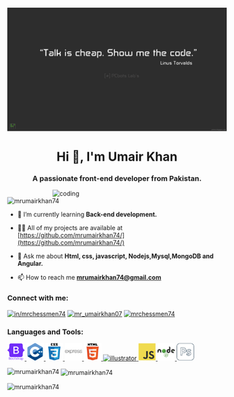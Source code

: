 ![logo](https://github.com/mrumairkhan74/mrumairkhan74/blob/main/499786.png)
<h1 align="center">Hi 👋, I'm Umair Khan</h1>
<h3 align="center">A passionate front-end developer from Pakistan.</h3>
<img align="right" alt="coding" width="400" src="https://miro.medium.com/max/1360/0*7Q3yvSIv_t0ioJ-Z.gif">
<p align="left"> <img src="https://komarev.com/ghpvc/?username=mrumairkhan74&label=Profile%20views&color=0e75b6&style=flat" alt="mrumairkhan74" /> </p>

- 🌱 I’m currently learning **Back-end development.**

- 👨‍💻 All of my projects are available at [https://github.com/mrumairkhan74/](https://github.com/mrumairkhan74/)

- 💬 Ask me about **Html, css, javascript, Nodejs,Mysql,MongoDB and Angular.**

- 📫 How to reach me **mrumairkhan74@gmail.com**

<h3 align="left">Connect with me:</h3>
<p align="left">
<a href="https://linkedin.com/in/in/mrumairkhan74" target="_blank"><img align="center" src="https://raw.githubusercontent.com/rahuldkjain/github-profile-readme-generator/master/src/images/icons/Social/linked-in-alt.svg" alt="in/mrchessmen74" height="30" width="40" /></a>
<a href="https://fb.com/mrumairkhan74"khan target="_blank"><img align="center" src="https://raw.githubusercontent.com/rahuldkjain/github-profile-readme-generator/master/src/images/icons/Social/facebook.svg" alt="mr_umairkhan07" height="30" width="40" /></a>
<a href="https://instagram.com/mrumairkhan74" target="_blank"><img align="center" src="https://raw.githubusercontent.com/rahuldkjain/github-profile-readme-generator/master/src/images/icons/Social/instagram.svg" alt="mrchessmen74" height="30" width="40" /></a>
</p>

<h3 align="left">Languages and Tools:</h3>
<p align="left"> <a href="https://getbootstrap.com" target="_blank" rel="noreferrer"> <img src="https://raw.githubusercontent.com/devicons/devicon/master/icons/bootstrap/bootstrap-plain-wordmark.svg" alt="bootstrap" width="40" height="40"/> </a> <a href="https://www.w3schools.com/cpp/" target="_blank" rel="noreferrer"> <img src="https://raw.githubusercontent.com/devicons/devicon/master/icons/cplusplus/cplusplus-original.svg" alt="cplusplus" width="40" height="40"/> </a> <a href="https://www.w3schools.com/css/" target="_blank" rel="noreferrer"> <img src="https://raw.githubusercontent.com/devicons/devicon/master/icons/css3/css3-original-wordmark.svg" alt="css3" width="40" height="40"/> </a> <a href="https://expressjs.com" target="_blank" rel="noreferrer"> <img src="https://raw.githubusercontent.com/devicons/devicon/master/icons/express/express-original-wordmark.svg" alt="express" width="40" height="40"/> </a> <a href="https://www.w3.org/html/" target="_blank" rel="noreferrer"> <img src="https://raw.githubusercontent.com/devicons/devicon/master/icons/html5/html5-original-wordmark.svg" alt="html5" width="40" height="40"/> </a> <a href="https://www.adobe.com/in/products/illustrator.html" target="_blank" rel="noreferrer"> <img src="https://www.vectorlogo.zone/logos/adobe_illustrator/adobe_illustrator-icon.svg" alt="illustrator" width="40" height="40"/> </a> <a href="https://developer.mozilla.org/en-US/docs/Web/JavaScript" target="_blank" rel="noreferrer"> <img src="https://raw.githubusercontent.com/devicons/devicon/master/icons/javascript/javascript-original.svg" alt="javascript" width="40" height="40"/> </a> <a href="https://nodejs.org" target="_blank" rel="noreferrer"> <img src="https://raw.githubusercontent.com/devicons/devicon/master/icons/nodejs/nodejs-original-wordmark.svg" alt="nodejs" width="40" height="40"/> </a> <a href="https://www.photoshop.com/en" target="_blank" rel="noreferrer"> <img src="https://raw.githubusercontent.com/devicons/devicon/master/icons/photoshop/photoshop-line.svg" alt="photoshop" width="40" height="40"/> </a> </p>

<p><img align="left" src="https://github-readme-stats.vercel.app/api/top-langs?username=mrumairkhan74&show_icons=true&locale=en&layout=compact" alt="mrumairkhan74" /></p>

<p>&nbsp;<img align="center" src="https://github-readme-stats.vercel.app/api?username=mrumairkhan74&show_icons=true&locale=en" alt="mrumairkhan74" /></p>

<p><img align="center" src="https://github-readme-streak-stats.herokuapp.com/?user=mrumairkhan74&" alt="mrumairkhan74" /></p>
